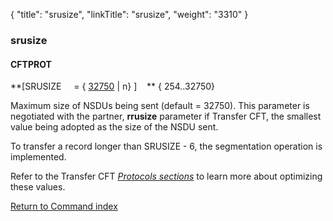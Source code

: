 {
    "title": "srusize",
    "linkTitle": "srusize",
    "weight": "3310"
}<span id="srusize"></span>

### srusize

#### CFTPROT

**\[SRUSIZE     = { <u>32750</u>
| n} \]    ** { 254..32750}

Maximum size of NSDUs being sent (default = 32750). This parameter is negotiated with
the partner, **rrusize** parameter
if  <span class="mc-variable axway_variables.Component_Short_Name variable">Transfer CFT</span>, the smallest value being adopted as the size of the NSDU
sent.

To transfer a record longer than SRUSIZE - 6, the segmentation operation
is implemented.

Refer to the  <span class="mc-variable axway_variables.Component_Short_Name variable">Transfer CFT</span> *[*Protocols sections*](../../../../protocols_start_here)*
to learn more about optimizing these values.

[Return to Command index](../../)
